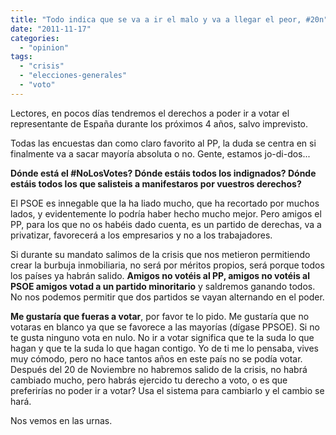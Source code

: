 ```yaml
---
title: "Todo indica que se va a ir el malo y va a llegar el peor, #20n"
date: "2011-11-17"
categories: 
  - "opinion"
tags: 
  - "crisis"
  - "elecciones-generales"
  - "voto"
---
```


Lectores, en pocos días tendremos el derechos a poder ir a votar el representante de España durante los próximos 4 años, salvo imprevisto.

Todas las encuestas dan como claro favorito al PP, la duda se centra en si finalmente va a sacar mayoría absoluta o no. Gente, estamos jo-di-dos...

**Dónde está el #NoLosVotes? Dónde estáis todos los indignados? Dónde estáis todos los que salisteis a manifestaros por vuestros derechos?**

El PSOE es innegable que la ha liado mucho, que ha recortado por muchos lados, y evidentemente lo podría haber hecho mucho mejor. Pero amigos el PP, para los que no os habéis dado cuenta, es un partido de derechas, va a privatizar, favorecerá a los empresarios y no a los trabajadores.

Si durante su mandato salimos de la crisis que nos metieron permitiendo crear la burbuja inmobiliaria, no será por méritos propios, será porque todos los países ya habrán salido. **Amigos no votéis al PP, amigos no votéis al PSOE amigos votad a un partido minoritario** y saldremos ganando todos. No nos podemos permitir que dos partidos se vayan alternando en el poder.

**Me gustaría que fueras a votar**, por favor te lo pido. Me gustaría que no votaras en blanco ya que se favorece a las mayorías (dígase PPSOE). Si no te gusta ninguno vota en nulo. No ir a votar significa que te la suda lo que hagan y que te la suda lo que hagan contigo. Yo de ti me lo pensaba, vives muy cómodo, pero no hace tantos años en este país no se podía votar. Después del 20 de Noviembre no habremos salido de la crisis, no habrá cambiado mucho, pero habrás ejercido tu derecho a voto, o es que preferirías no poder ir a votar? Usa el sistema para cambiarlo y el cambio se hará.

Nos vemos en las urnas.
